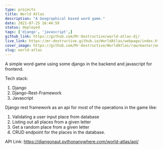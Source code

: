 ```yaml
---
type: projects
title: World Atlas
description: "A Geographical based word game."
date: 2021-07-25 16:44:59
status: deployed
tags: ['django', 'javascript',]
github_link: https://github.com/Mr-Destructive/world-atlas-dj/
live_link: https://mr-destructive.github.io/WorldAtlas/webpage/index.html
cover_image: https://github.com/Mr-Destructive/WorldAtlas/raw/master/webpage/img/W.png
slug: world-atlas
---
```


A simple word game using some django in the backend and javascript for frontend. 

Tech stack:
1. Django
2. Django-Rest-Framework
3. Javascript

Django rest framework as an api for most of the operations in the game like:

1. Validating a user input place from database
2. Listing out all places from a given letter
3. Get a random place from a given letter
4. CRUD endpoint for the places in the database.

API Link: https://djangonaut.pythonanywhere.com/world-atlas/api/

